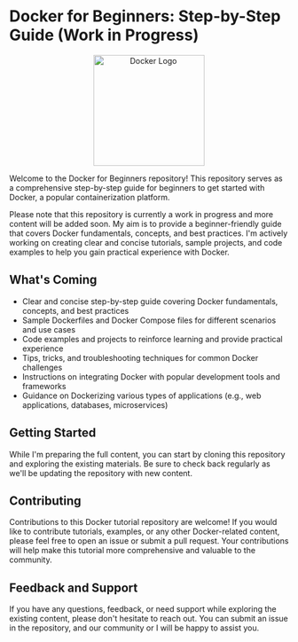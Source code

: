 # Docker for Beginners: Step-by-Step Guide (Work in Progress)

<p align="center">
   <img src="https://www.docker.com/wp-content/uploads/2022/03/vertical-logo-monochromatic.png" alt="Docker Logo" width="200">
</p>

Welcome to the Docker for Beginners repository! This repository serves as a comprehensive step-by-step guide for beginners to get started with Docker, a popular containerization platform.

Please note that this repository is currently a work in progress and more content will be added soon. My aim is to provide a beginner-friendly guide that covers Docker fundamentals, concepts, and best practices. I'm actively working on creating clear and concise tutorials, sample projects, and code examples to help you gain practical experience with Docker.

## What's Coming

- Clear and concise step-by-step guide covering Docker fundamentals, concepts, and best practices
- Sample Dockerfiles and Docker Compose files for different scenarios and use cases
- Code examples and projects to reinforce learning and provide practical experience
- Tips, tricks, and troubleshooting techniques for common Docker challenges
- Instructions on integrating Docker with popular development tools and frameworks
- Guidance on Dockerizing various types of applications (e.g., web applications, databases, microservices)

## Getting Started

While I'm preparing the full content, you can start by cloning this repository and exploring the existing materials. Be sure to check back regularly as we'll be updating the repository with new content.

## Contributing

Contributions to this Docker tutorial repository are welcome! If you would like to contribute tutorials, examples, or any other Docker-related content, please feel free to open an issue or submit a pull request. Your contributions will help make this tutorial more comprehensive and valuable to the community.

## Feedback and Support

If you have any questions, feedback, or need support while exploring the existing content, please don't hesitate to reach out. You can submit an issue in the repository, and our community or I will be happy to assist you.

